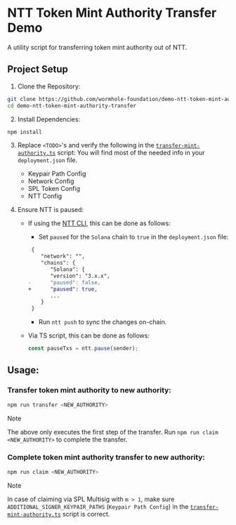 # NTT Token Mint Authority Transfer Demo

A utility script for transferring token mint authority out of NTT.

## Project Setup

1. Clone the Repository:

```bash
git clone https://github.com/wormhole-foundation/demo-ntt-token-mint-authority-transfer
cd demo-ntt-token-mint-authority-transfer
```

2. Install Dependencies:

```bash
npm install
```

3. Replace `<TODO>`'s and verify the following in the [`transfer-mint-authority.ts`](https://github.com/wormhole-foundation/demo-ntt-token-mint-authority-transfer/blob/main/src/transfer-mint-authority.ts#L32:L56) script:
You will find most of the needed info in your `deployment.json` file.

   - Keypair Path Config
   - Network Config
   - SPL Token Config
   - NTT Config

4. Ensure NTT is paused:

   - If using the [NTT CLI](https://github.com/wormhole-foundation/native-token-transfers/tree/main/cli), this can be done as follows:

     - Set `paused` for the `Solana` chain to `true` in the `deployment.json` file:

     ```diff
      {
         "network": "",
         "chains": {
            "Solana": {
            "version": "3.x.x",
     -      "paused": false,
     +      "paused": true,
            ...
         }
      }
     ```

     - Run `ntt push` to sync the changes on-chain.

   - Via TS script, this can be done as follows:
     ```typescript
     const pauseTxs = ntt.pause(sender);
     ```

## Usage:

### Transfer token mint authority to new authority:

```bash
npm run transfer <NEW_AUTHORITY>
```

> [!NOTE]
> The above only executes the first step of the transfer. Run `npm run claim <NEW_AUTHORITY>` to complete the transfer.

### Complete token mint authority transfer to new authority:

```bash
npm run claim <NEW_AUTHORITY>
```

> [!NOTE]
> In case of claiming via SPL Multisig with `m > 1`, make sure `ADDITIONAL_SIGNER_KEYPAIR_PATHS` (`Keypair Path Config`) in the [`transfer-mint-authority.ts`](https://github.com/wormhole-foundation/demo-ntt-token-mint-authority-transfer/blob/main/src/transfer-mint-authority.ts#L36) script is correct.
